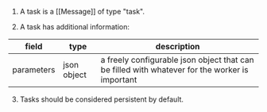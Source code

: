 1. A task is a [[Message]] of type "task".

2. A task has additional information:

| field       | type        | description                                                                                    |
| ----------- | ----------- | ---------------------------------------------------------------------------------------------- |
| parameters  | json object | a freely configurable json object that can be filled with whatever for the worker is important |

3. Tasks should be considered persistent by default. 


